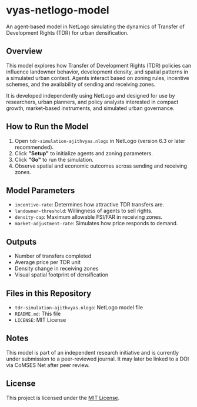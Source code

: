 # vyas-netlogo-model
An agent-based model in NetLogo simulating the dynamics of Transfer of Development Rights (TDR) for urban densification.

## Overview

This model explores how Transfer of Development Rights (TDR) policies can influence landowner behavior, development density, and spatial patterns in a simulated urban context. Agents interact based on zoning rules, incentive schemes, and the availability of sending and receiving zones.

It is developed independently using NetLogo and designed for use by researchers, urban planners, and policy analysts interested in compact growth, market-based instruments, and simulated urban governance.

## How to Run the Model

1. Open `tdr-simulation-ajithvyas.nlogo` in NetLogo (version 6.3 or later recommended).
2. Click **"Setup"** to initialize agents and zoning parameters.
3. Click **"Go"** to run the simulation.
4. Observe spatial and economic outcomes across sending and receiving zones.

## Model Parameters

- `incentive-rate`: Determines how attractive TDR transfers are.
- `landowner-threshold`: Willingness of agents to sell rights.
- `density-cap`: Maximum allowable FSI/FAR in receiving zones.
- `market-adjustment-rate`: Simulates how price responds to demand.

## Outputs

- Number of transfers completed
- Average price per TDR unit
- Density change in receiving zones
- Visual spatial footprint of densification

## Files in this Repository

- `tdr-simulation-ajithvyas.nlogo`: NetLogo model file
- `README.md`: This file
- `LICENSE`: MIT License

## Notes

This model is part of an independent research initiative and is currently under submission to a peer-reviewed journal. It may later be linked to a DOI via CoMSES Net after peer review.

## License

This project is licensed under the [MIT License](LICENSE).
